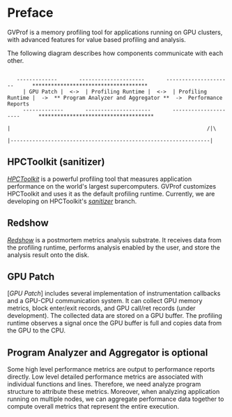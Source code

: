 # Preface

GVProf is a memory profiling tool for applications running on GPU clusters, with advanced features for value based profiling and analysis.

The following diagram describes how components communicate with each other.

```

   -------------       ---------------------       ---------------------      *************************************
	 | GPU Patch |  <->  | Profiling Runtime |  <->  | Profiling Runtime |  ->  ** Program Analyzer and Aggregator **  ->  Performance Reports
	 -------------       ---------------------       ---------------------      *************************************
	 																													|                                                               /|\
																														|----------------------------------------------------------------|

```

## HPCToolkit (sanitizer)

[*HPCToolkit*](http://hpctoolkit.org/) is a powerful profiling tool that measures application performance on the world's largest supercomputers.
GVProf customizes HPCToolkit and uses it as the default profiling runtime.
Currently, we are developing on HPCToolkit's [*sanitizer*](https://github.com/GVProf/hpctoolkit) branch.

## Redshow

[*Redshow*](https://github.com/GVProf/redshow) is a postmortem metrics analysis substrate.
It receives data from the profiling runtime, performs analysis enabled by the user, and store the analysis result onto the disk.

## GPU Patch

[*GPU Patch*] includes several implementation of instrumentation callbacks and a GPU-CPU communication system.
It can collect GPU memory metrics, block enter/exit records, and GPU call/ret records (under development).
The collected data are stored on a GPU buffer.
The profiling runtime observes a signal once the GPU buffer is full and copies data from the GPU to the CPU.

## Program Analyzer and Aggregator is optional

Some high level performance metrics are output to performance reports directly. 
Low level detailed performance metrics are associated with individual functions and lines.
Therefore, we need analyze program structure to attribute these metrics.
Moreover, when analyzing application running on multiple nodes, we can aggregate performance data together to compute overall metrics that represent the entire execution.